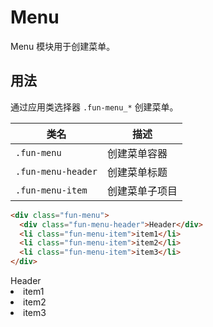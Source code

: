 # Menu

Menu 模块用于创建菜单。

## 用法

通过应用类选择器 `.fun-menu_*` 创建菜单。

| 类名               | 描述           |
| ------------------ | -------------- |
| `.fun-menu`        | 创建菜单容器   |
| `.fun-menu-header` | 创建菜单标题   |
| `.fun-menu-item`   | 创建菜单子项目 |

```html
<div class="fun-menu">
  <div class="fun-menu-header">Header</div>
  <li class="fun-menu-item">item1</li>
  <li class="fun-menu-item">item2</li>
  <li class="fun-menu-item">item3</li>
</div>
```

<div class="fun-card fun-menu">
  <div class="fun-menu-header">Header</div>
  <li class="fun-menu-item">item1</li>
  <li class="fun-menu-item">item2</li>
  <li class="fun-menu-item">item3</li>
</div>
